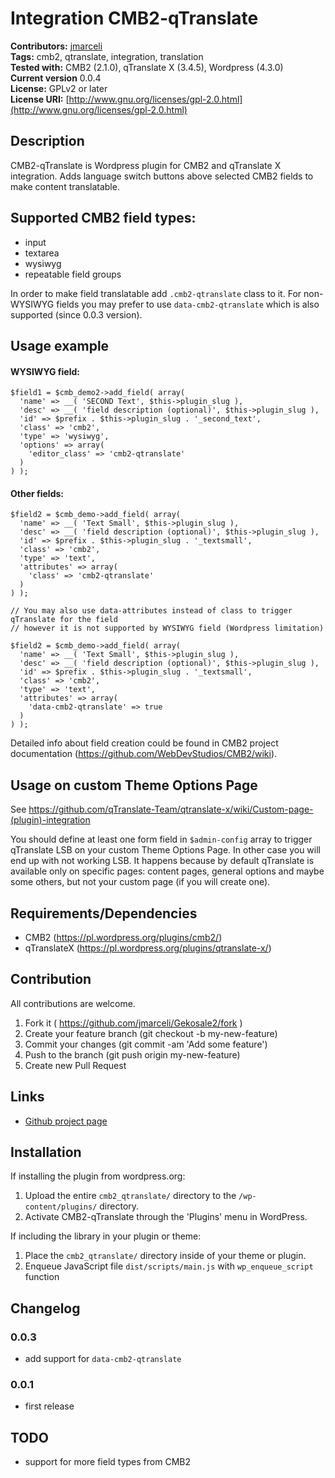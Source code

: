 # Integration CMB2-qTranslate

**Contributors:**      [jmarceli](https://github.com/jmarceli)  
**Tags:**              cmb2, qtranslate, integration, translation  
**Tested with:**       CMB2 (2.1.0), qTranslate X (3.4.5), Wordpress (4.3.0)   
**Current version**    0.0.4  
**License:**           GPLv2 or later  
**License URI:**       [http://www.gnu.org/licenses/gpl-2.0.html](http://www.gnu.org/licenses/gpl-2.0.html)  

## Description

CMB2-qTranslate is Wordpress plugin for CMB2 and qTranslate X integration. Adds language switch buttons above selected CMB2 fields to make content translatable.

## Supported CMB2 field types:

* input
* textarea
* wysiwyg
* repeatable field groups

In order to make field translatable add `.cmb2-qtranslate` class to it. For non-WYSIWYG fields you may prefer to use `data-cmb2-qtranslate` which is also supported (since 0.0.3 version).

## Usage example

#### WYSIWYG field:

    $field1 = $cmb_demo2->add_field( array(
      'name' => __( 'SECOND Text', $this->plugin_slug ),
      'desc' => __( 'field description (optional)', $this->plugin_slug ),
      'id' => $prefix . $this->plugin_slug . '_second_text',
      'class' => 'cmb2',
      'type' => 'wysiwyg',
      'options' => array(
        'editor_class' => 'cmb2-qtranslate'
      )
    ) );

#### Other fields:

    $field2 = $cmb_demo->add_field( array(
      'name' => __( 'Text Small', $this->plugin_slug ),
      'desc' => __( 'field description (optional)', $this->plugin_slug ),
      'id' => $prefix . $this->plugin_slug . '_textsmall',
      'class' => 'cmb2',
      'type' => 'text',
      'attributes' => array(
        'class' => 'cmb2-qtranslate'
      )
    ) );

    // You may also use data-attributes instead of class to trigger qTranslate for the field
    // however it is not supported by WYSIWYG field (Wordpress limitation)

    $field2 = $cmb_demo->add_field( array(
      'name' => __( 'Text Small', $this->plugin_slug ),
      'desc' => __( 'field description (optional)', $this->plugin_slug ),
      'id' => $prefix . $this->plugin_slug . '_textsmall',
      'class' => 'cmb2',
      'type' => 'text',
      'attributes' => array(
        'data-cmb2-qtranslate' => true
      )
    ) );

Detailed info about field creation could be found in CMB2 project documentation (https://github.com/WebDevStudios/CMB2/wiki).

## Usage on custom Theme Options Page

See https://github.com/qTranslate-Team/qtranslate-x/wiki/Custom-page-(plugin)-integration

You should define at least one form field in `$admin-config` array to trigger qTranslate LSB on your custom Theme Options Page. In other case you will end up with not working LSB. It happens because by default qTranslate is available only on specific pages: content pages, general options and maybe some others, but not your custom page (if you will create one).

## Requirements/Dependencies
* CMB2 (https://pl.wordpress.org/plugins/cmb2/)
* qTranslateX (https://pl.wordpress.org/plugins/qtranslate-x/)

## Contribution
All contributions are welcome.

1. Fork it ( https://github.com/jmarceli/Gekosale2/fork )
2. Create your feature branch (git checkout -b my-new-feature)
3. Commit your changes (git commit -am 'Add some feature')
4. Push to the branch (git push origin my-new-feature)
5. Create new Pull Request

## Links
* [Github project page](https://github.com/jmarceli/CMB2-qTranslate)

## Installation

If installing the plugin from wordpress.org:

1. Upload the entire `cmb2_qtranslate/` directory to the `/wp-content/plugins/` directory.
2. Activate CMB2-qTranslate through the 'Plugins' menu in WordPress.

If including the library in your plugin or theme:

1. Place the `cmb2_qtranslate/` directory inside of your theme or plugin.
2. Enqueue JavaScript file `dist/scripts/main.js` with  `wp_enqueue_script` function

## Changelog

### 0.0.3

* add support for `data-cmb2-qtranslate`

### 0.0.1

* first release

## TODO

* support for more field types from CMB2
